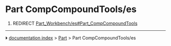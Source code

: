 # Part CompCompoundTools/es
1.  REDIRECT [Part_Workbench/es#Part_CompCompoundTools](Part_Workbench/es#Part_CompCompoundTools.md)



---
⏵ [documentation index](../README.md) > [Part](Part_Workbench.md) > Part CompCompoundTools/es
